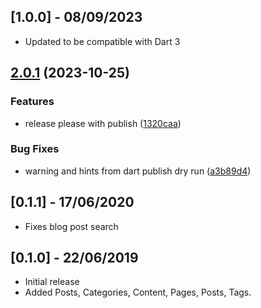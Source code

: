 ## [1.0.0] - 08/09/2023

* Updated to be compatible with Dart 3

## [2.0.1](https://github.com/ButterCMS/buttercms-dart/compare/v1.0.0...v2.0.1) (2023-10-25)


### Features

* release please with publish ([1320caa](https://github.com/ButterCMS/buttercms-dart/commit/1320caad41fb0d8e8e11a6c49ff0df86d1367007))


### Bug Fixes

* warning and hints from dart publish dry run ([a3b89d4](https://github.com/ButterCMS/buttercms-dart/commit/a3b89d4a845e5ad8fb755b79d9b8c064c36b84db))

## [0.1.1] - 17/06/2020

* Fixes blog post search

## [0.1.0] - 22/06/2019

* Initial release
* Added Posts, Categories, Content, Pages, Posts, Tags.
